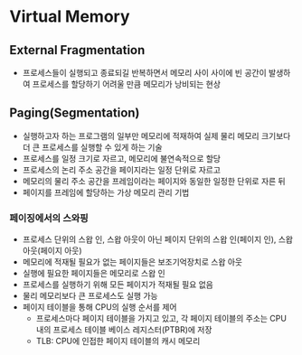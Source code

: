 # Virtual Memory
## External Fragmentation
- 프로세스들이 실행되고 종료되길 반복하면서 메모리 사이 사이에 빈 공간이 발생하여 프로세스를 할당하기 어려울 만큼 메모리가 낭비되는 현상

## Paging(Segmentation)
- 실행하고자 하는 프로그램의 일부만 메모리에 적재하여 실제 물리 메모리 크기보다 더 큰 프로세스를 실행할 수 있게 하는 기술
- 프로세스를 일정 크기로 자르고, 메모리에 불연속적으로 할당
- 프로세스의 논리 주소 공간을 페이지라는 일정 단위로 자르고
- 메모리의 물리 주소 공간을 프레임이라는 페이지와 동일한 일정한 단위로 자른 뒤
- 페이지를 프레임에 할당하는 가상 메모리 관리 기법
### 페이징에서의 스와핑
- 프로세스 단위의 스왑 인, 스왑 아웃이 아닌 페이지 단위의 스왑 인(페이지 인), 스왑 아웃(페이지 아웃)
- 메모리에 적재될 필요가 없는 페이지들은 보조기억장치로 스왑 아웃
- 실행에 필요한 페이지들은 메모리로 스왑 인
- 프로세스를 실행하기 위해 모든 페이지가 적재될 필요 없음
- 물리 메모리보다 큰 프로세스도 실행 가능
- 페이지 테이블을 통해 CPU의 실행 순서를 제어
  - 프로세스마다 페이지 테이블을 가지고 있고, 각 페이지 테이블의 주소는 CPU 내의 프로세스 테이블 베이스 레지스터(PTBR)에 저장
  - TLB: CPU에 인접한 페이지 테이블의 캐시 메모리